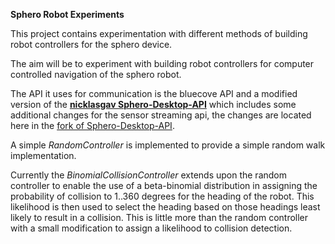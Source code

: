 __Sphero Robot Experiments__

This project contains experimentation with different methods of building robot controllers for the sphero device.

The aim will be to experiment with building robot controllers for computer controlled navigation
of the sphero robot.

The API it uses for communication is the bluecove API and a modified version of the 
[__nicklasgav Sphero-Desktop-API__](https://github.com/nicklasgav/Sphero-Desktop-API) 
which includes some additional changes for the sensor streaming api, the changes are located here in the [fork of Sphero-Desktop-API](https://github.com/cxd/Sphero-Desktop-API.git).


A simple _RandomController_ is implemented to provide a simple random walk implementation.
 
Currently the _BinomialCollisionController_ extends upon the random controller to enable the use of a 
beta-binomial distribution in assigning the probability of collision to 1..360 degrees for the heading
of the robot. This likelihood is then used to select the heading based on those headings least likely
to result in a collision.
This is little more than the random controller with a small modification to assign a likelihood to collision
detection.

